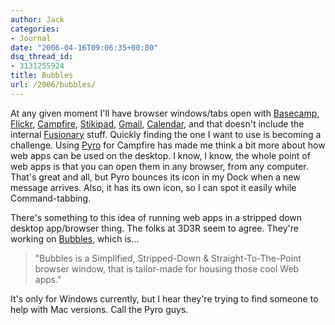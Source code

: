 ```yaml
---
author: Jack
categories:
- Journal
date: "2006-04-16T09:06:35+00:00"
dsq_thread_id:
- 3131255924
title: Bubbles
url: /2006/bubbles/
---
```


At any given moment I'll have browser windows/tabs open with [Basecamp][1], [Flickr][2], [Campfire][3], [Stikipad][4], [Gmail][5], [Calendar][6], and that doesn't include the internal [Fusionary][9] stuff. Quickly finding the one I want to use is becoming a challenge. Using [Pyro][7] for Campfire has made me think a bit more about how web apps can be used on the desktop. I know, I know, the whole point of web apps is that you can open them in any browser, from any computer. That's great and all, but Pyro bounces its icon in my Dock when a new message arrives. Also, it has its own icon, so I can spot it easily while Command-tabbing. 

There's something to this idea of running web apps in a stripped down desktop app/browser thing. The folks at 3D3R seem to agree. They're working on [Bubbles][8], which is&#8230; 

> "Bubbles is a Simplified, Stripped-Down & Straight-To-The-Point browser window, that is tailor-made for housing those cool Web apps." 

It's only for Windows currently, but I hear they're trying to find someone to help with Mac versions. Call the Pyro guys. 

[1]: <http://www.basecamphq.com/>
  

  
[2]: <http://www.flickr.com/>
  

  
[3]: <http://www.campfirenow.com/>
  

  
[4]: <http://www.stikipad.com/>
  

  
[5]: <http://mail.google.com/>
  

  
[6]: <http://www.google.com/calendar>
  

  
[7]: <http://www.karppinen.fi/pyro/>
  

  
[8]: <http://www.3d3r.com/bubbles/>
  

  
[9]: <http://fusionary.com/>